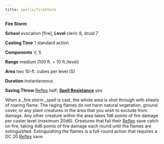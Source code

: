 ```yaml
---
title: spells/fireStorm
---
```

 **Fire Storm**

**School** evocation [fire]; **Level** cleric 8, druid 7

**Casting Time** 1 standard action

**Components** V, S

**Range** medium (100 ft. + 10 ft./level)

**Area** two 10-ft. cubes per level (S)

**Duration** instantaneous

**Saving Throw** [Reflex](../combat.md#_reflex) half; **[Spell Resistance](../glossary.md#_spell-resistance)** yes

When a _fire storm _spell is cast, the whole area is shot through with sheets of roaring flame. The raging flames do not harm natural vegetation, ground cover, or any plant creatures in the area that you wish to exclude from damage. Any other creature within the area takes 1d6 points of fire damage per caster level (maximum 20d6). Creatures that fail their [Reflex](../combat.md#_reflex) save catch on fire, taking 4d6 points of fire damage each round until the flames are extinguished. Extinguishing the flames is a full-round action that requires a DC 20 [Reflex](../combat.md#_reflex) save.

